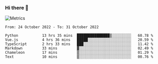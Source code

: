 ### Hi there 👋

![Metrics](https://github.com/radoapx/radoapx/blob/main/github-metrics.svg)

<!--START_SECTION:waka-->

```text
From: 24 October 2022 - To: 31 October 2022

Python           13 hrs 35 mins  ███████████████▒░░░░░░░░░   60.78 %
Vue.js           4 hrs 36 mins   █████░░░░░░░░░░░░░░░░░░░░   20.59 %
TypeScript       2 hrs 33 mins   ███░░░░░░░░░░░░░░░░░░░░░░   11.42 %
Markdown         33 mins         ▓░░░░░░░░░░░░░░░░░░░░░░░░   02.49 %
Chameleon        17 mins         ▒░░░░░░░░░░░░░░░░░░░░░░░░   01.29 %
Text             10 mins         ▒░░░░░░░░░░░░░░░░░░░░░░░░   00.76 %
```

<!--END_SECTION:waka-->

<!--
**radoapx/radoapx** is a ✨ _special_ ✨ repository because its `README.md` (this file) appears on your GitHub profile.

Here are some ideas to get you started:

- 🔭 I’m currently working on ...
- 🌱 I’m currently learning ...
- 👯 I’m looking to collaborate on ...
- 🤔 I’m looking for help with ...
- 💬 Ask me about ...
- 📫 How to reach me: ...
- 😄 Pronouns: ...
- ⚡ Fun fact: ...
-->
